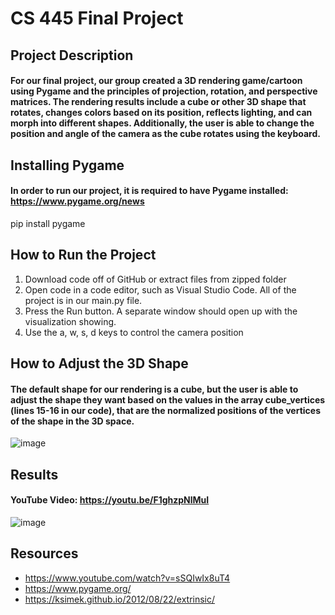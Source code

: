 # CS 445 Final Project

## Project Description
#### For our final project, our group created a 3D rendering game/cartoon using Pygame and the principles of projection, rotation, and perspective matrices. The rendering results include a cube or other 3D shape that rotates, changes colors based on its position, reflects lighting, and can morph into different shapes. Additionally, the user is able to change the position and angle of the camera as the cube rotates using the keyboard. 

## Installing Pygame
#### In order to run our project, it is required to have Pygame installed: https://www.pygame.org/news
pip install pygame

## How to Run the Project
1. Download code off of GitHub or extract files from zipped folder
2. Open code in a code editor, such as Visual Studio Code. All of the project is in our main.py file.
3. Press the Run button. A separate window should open up with the visualization showing.
4. Use the a, w, s, d keys to control the camera position 

## How to Adjust the 3D Shape
#### The default shape for our rendering is a cube, but the user is able to adjust the shape they want based on the values in the array cube_vertices (lines 15-16 in our code), that are the normalized positions of the vertices of the shape in the 3D space.
![image](https://user-images.githubusercontent.com/100093856/167210100-fe72639d-1daf-414f-9177-d43f023c2c15.png)

## Results
#### YouTube Video: https://youtu.be/F1ghzpNlMuI
![image](https://user-images.githubusercontent.com/100093856/167210915-969f7cde-1839-4f37-a734-c77dff1fda40.png)

## Resources
- https://www.youtube.com/watch?v=sSQIwIx8uT4
- https://www.pygame.org/
- https://ksimek.github.io/2012/08/22/extrinsic/
